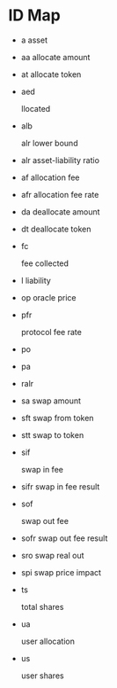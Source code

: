 # ID Map

-   a
    asset

-   aa
    allocate amount

-   at
    allocate token

-   aed

    llocated

-   alb

    alr lower bound

-   alr
    asset-liability ratio

-   af
    allocation fee
-   afr
    allocation fee rate

-   da
    deallocate amount

-   dt
    deallocate token

-   fc

    fee collected

-   l
    liability

-   op
    oracle price

-   pfr

    protocol fee rate

-   po

-   pa

-   ralr

-   sa
    swap amount

-   sft
    swap from token
-   stt
    swap to token

-   sif

    swap in fee

-   sifr
    swap in fee result

-   sof

    swap out fee

-   sofr
    swap out fee result

-   sro
    swap real out

-   spi
    swap price impact

-   ts

    total shares

-   ua

    user allocation

-   us

    user shares
